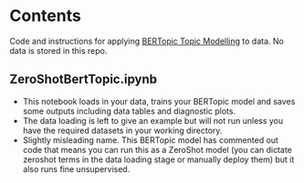 # Contents

Code and instructions for applying [BERTopic Topic Modelling](https://maartengr.github.io/BERTopic/index.html) to data. No data is stored in this repo. 

## ZeroShotBertTopic.ipynb
- This notebook loads in your data, trains your BERTopic model and saves some outputs including data tables and diagnostic plots.
- The data loading is left to give an example but will not run unless you have the required datasets in your working directory.
- Slightly misleading name. This BERTopic model has commented out code that means you can run this as a ZeroShot model (you can dictate zeroshot terms in the data loading stage or manually deploy them) but it also runs fine unsupervised.


